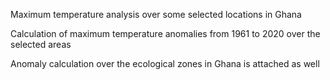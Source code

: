 Maximum temperature analysis over some selected locations in Ghana


Calculation of maximum temperature anomalies from 1961 to 2020 over the selected areas


Anomaly calculation over the ecological zones in Ghana is attached as well
